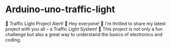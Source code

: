# Arduino-uno-traffic-light
🚦 Traffic Light Project Alert! 🚦 Hey everyone! 👋 I'm thrilled to share my latest project with you all – a Traffic Light System! 🌟 This project is not only a fun challenge but also a great way to understand the basics of electronics and coding.
